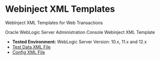 # Webinject XML Templates
WebInject XML Templates for Web Transactions

Oracle WebLogic Server Administration Console Webinject XML Template
* **Tested Environment:** WebLogic Server Version: 10.x, 11.x and 12.x
* [Test Data XML File](https://github.com/techtutorials/WebinjectXMLTemplates/blob/master/WebInjecttestdata.xml)
* [Config XML File](https://github.com/techtutorials/WebinjectXMLTemplates/blob/master/Webinjectconfig.xml)
